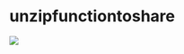 # unzipfunctiontoshare

<a href="https://portal.azure.com/#create/Microsoft.Template/uri/https%3A%2F%2Fraw.githubusercontent.com%2Fwegeneda%2Funzipfunctiontoshare%2Fmaster%2FDeployment%2Fdeployazure.json" target="_blank"><img src="https://azuredeploy.net/deploybutton.png"/></a>
